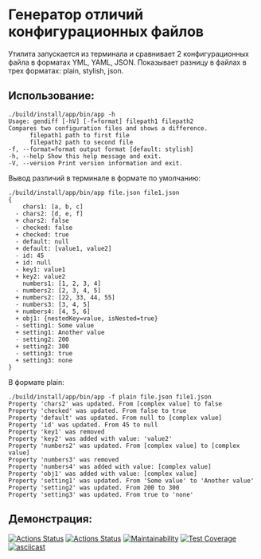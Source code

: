 # Генератор отличий конфигурационных файлов

Утилита запускается из терминала и сравнивает 2 конфигурационных файла в форматах YML, YAML, JSON. 
Показывает разницу в файлах в трех форматах: plain, stylish, json. 

## Использование:

```
./build/install/app/bin/app -h 
Usage: gendiff [-hV] [-f=format] filepath1 filepath2 
Compares two configuration files and shows a difference. 
      filepath1 path to first file 
      filepath2 path to second file 
-f, --format=format output format [default: stylish] 
-h, --help Show this help message and exit. 
-V, --version Print version information and exit.
```

Вывод различий в терминале в формате по умолчанию:
```
./build/install/app/bin/app file.json file1.json
{
    chars1: [a, b, c]
  - chars2: [d, e, f]
  + chars2: false
  - checked: false
  + checked: true
  - default: null
  + default: [value1, value2]
  - id: 45
  + id: null
  - key1: value1
  + key2: value2
    numbers1: [1, 2, 3, 4]
  - numbers2: [2, 3, 4, 5]
  + numbers2: [22, 33, 44, 55]
  - numbers3: [3, 4, 5]
  + numbers4: [4, 5, 6]
  + obj1: {nestedKey=value, isNested=true}
  - setting1: Some value
  + setting1: Another value
  - setting2: 200
  + setting2: 300
  - setting3: true
  + setting3: none
}
```

В формате plain:
```
./build/install/app/bin/app -f plain file.json file1.json
Property 'chars2' was updated. From [complex value] to false
Property 'checked' was updated. From false to true
Property 'default' was updated. From null to [complex value]
Property 'id' was updated. From 45 to null
Property 'key1' was removed
Property 'key2' was added with value: 'value2'
Property 'numbers2' was updated. From [complex value] to [complex value]
Property 'numbers3' was removed
Property 'numbers4' was added with value: [complex value]
Property 'obj1' was added with value: [complex value]
Property 'setting1' was updated. From 'Some value' to 'Another value'
Property 'setting2' was updated. From 200 to 300
Property 'setting3' was updated. From true to 'none'
```

## Демонстрация:
[![Actions Status](https://github.com/SergeiMed/java-project-lvl2/workflows/hexlet-check/badge.svg)](https://github.com/SergeiMed/java-project-lvl2/actions)
[![Actions Status](https://github.com/SergeiMed/java-project-lvl2/workflows/github-actions/badge.svg)](https://github.com/SergeiMed/java-project-lvl2/actions)
[![Maintainability](https://api.codeclimate.com/v1/badges/b46615d8109ff2d6d84c/maintainability)](https://codeclimate.com/github/SergeiMed/java-project-lvl2/maintainability)
[![Test Coverage](https://api.codeclimate.com/v1/badges/b46615d8109ff2d6d84c/test_coverage)](https://codeclimate.com/github/SergeiMed/java-project-lvl2/test_coverage)
[![asciicast](https://asciinema.org/a/Ql6paWv6zaITYcPNUuBz0W1LR.svg)](https://asciinema.org/a/Ql6paWv6zaITYcPNUuBz0W1LR)
